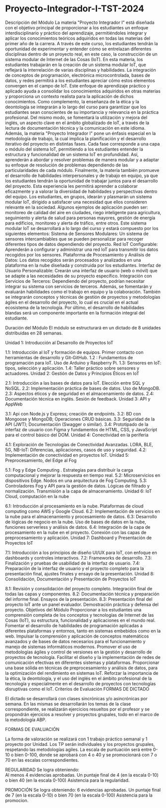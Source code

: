 # Proyecto-Integrador-I-TST-2024
Descripción del Módulo 
La materia "Proyecto Integrador I" está diseñada con el objetivo principal de proporcionar a los estudiantes un enfoque interdisciplinario y práctico del aprendizaje, permitiéndoles integrar y aplicar los conocimientos teóricos adquiridos en todas las materias del primer año de la carrera. A través de este curso, los estudiantes tendrán la oportunidad de experimentar y entender cómo se entrelazan diferentes disciplinas dentro de un proyecto real, en este caso, la construcción de un sistema modular de Internet de las Cosas (IoT).
En esta materia, los estudiantes trabajarán en la creación de un sistema modular IoT, que reflejará la interrelación de varias disciplinas y habilidades. La integración de conceptos de programación, electrónica microcontrolada, bases de datos, y redes permitirá a los estudiantes apreciar cómo estos elementos convergen en el campo de IoT. Este enfoque de aprendizaje práctico y aplicado ayuda a consolidar los conocimientos adquiridos en otras materias y proporciona un contexto realista para la aplicación de dichos conocimientos.
Como complemento, la enseñanza de la ética y la deontología se integrarán a lo largo del curso para garantizar que los estudiantes sean conscientes de su importancia y relevancia en la práctica profesional. Del mismo modo, se fomentará la utilización y mejora del inglés, un aspecto clave en el ámbito globalizado de IoT, a través de la lectura de documentación técnica y la comunicación en este idioma.
Además, la materia "Proyecto Integrador I" pone un énfasis especial en la metodología de trabajo, la cual implica la planificación y el desarrollo iterativo del proyecto en distintas fases. Cada fase corresponde a una capa o módulo del sistema IoT, permitiendo a los estudiantes entender la estructura y funcionalidad de un sistema IoT en profundidad. Así, aprenderán a abordar y resolver problemas de manera modular y a adaptar su enfoque de resolución de problemas dependiendo de las particularidades de cada módulo.
Finalmente, la materia también promueve el desarrollo de habilidades interpersonales y de trabajo en equipo, ya que los estudiantes tendrán la oportunidad de trabajar juntos para el desarrollo del proyecto. Esta experiencia les permitirá aprender a colaborar eficazmente y a valorar la diversidad de habilidades y perspectivas dentro del equipo.
Los estudiantes, en grupos, idearán y plasmarán un sistema modular IoT, dirigido a satisfacer una necesidad que ellos consideren relevante en la sociedad. Algunos ejemplos de aplicación pueden ser: monitoreo de calidad del aire en ciudades, riego inteligente para agricultura, seguimiento y alerta de salud para personas mayores, gestión de energía para edificios, monitoreo y alerta de tráfico, entre otros.
Este sistema modular IoT se desarrollará a lo largo del curso y estará compuesto por los siguientes elementos:
Sistema de Sensores Modulares: Un sistema de sensores intercambiables que se pueden personalizar para recoger diferentes tipos de datos dependiendo del proyecto.
Red IoT Configurable: Aprenderán a configurar y administrar una red IoT para transmitir los datos recogidos por los sensores.
Plataforma de Procesamiento y Análisis de Datos: Los datos recogidos serán procesados y analizados en una plataforma en la nube diseñada y construida por los estudiantes.
Interfaz de Usuario Personalizable: Crearán una interfaz de usuario (web o móvil) que se adapte a las necesidades de su proyecto específico.
Integración con Servicios de Terceros: Dependiendo del proyecto, podrían necesitar integrar su sistema con servicios de terceros.
Además, se fomentarán y evaluarán habilidades como el trabajo en equipo y la colaboración. También se integrarán conceptos y técnicas de gestión de proyectos y metodologías ágiles en el desarrollo del proyecto, lo cual es crucial en el actual ecosistema de la tecnología. Por último, el desarrollo de habilidades blandas será un componente importante en la formación integral del estudiante.

Duración del Módulo 
El módulo se estructurará en un dictado de 8 unidades distribuidas en 28 semanas.

 Unidad 1: Introducción al Desarrollo de Proyectos IoT

1.1: Introducción al IoT y formación de equipos. Primer contacto con herramientas de desarrollo y Git-GitHub.
1.2 : Fundamentos de programación para IoT. Uso de Arduino y Raspberry Pi.
1.3: Sensores en IoT: tipos, selección y aplicación.
1.4: Taller práctico sobre sensores y actuadores.
 Unidad 2: Gestión de Datos y Principios Éticos en IoT


2.1: Introducción a las bases de datos para IoT. Elección entre SQL y NoSQL.
2.2: Implementación práctica de bases de datos. Uso de MongoDB.
2.3: Aspectos éticos y de seguridad en el almacenamiento de datos.
2.4: Documentación técnica en inglés. Sesión de feedback.
Unidad 3: API y AppWeb

3.1: Api con Node.js y Express; creación de endpoints.
3.2: BD con Mongoose y MongoDB; Operaciones CRUD básicas.
3.3: Seguridad de la API (JWT); Documentación (Swagger o similar).
3.4: Prototipado de la interfaz de usuario con Figma y fundamentos de HTML, CSS, y JavaScript para el control básico del DOM.
Unidad 4: Conectividad en la periferia  

4.1: Exploración de Tecnologías de Conectividad Avanzadas. LORA, BLE, 5G, NB-IoT: Diferencias, aplicaciones, casos de uso y seguridad.
4.2: Implementación de conectividad en proyectos IoT.
Unidad 5: Preprocesamiento, del Edge al Fog

5.1: Fog y Edge Computing . Estrategias para distribuir la carga computacional y mejorar la respuesta en tiempo real.
5.2: Microservicios en dispositivos Edge. Nodos en una arquitectura de Fog Computing.
5.3: Controladores Fog y API para la gestión de datos. Lógicas de filtrado y normalización. Transmisión a la capa de almacenamiento.
 Unidad 6: IoT Cloud, computación en la nube

6.1: Introducción al procesamiento en la nube. Plataformas de cloud computing como AWS y Google Cloud.
6.2: Implementación de servicios en la nube para el almacenamiento y procesamiento de datos.
6.3: Desarrollo de lógicas de negocio en la nube. Uso de bases de datos en la nube, funciones serverless y análisis de datos.
6.4: Integración de la capa de procesamiento en la nube en el proyecto. Conexión con las capas de preprocesamiento y aplicación.
Unidad 7: Dashboard y Presentación de Proyectos IoT

7.1: Introducción a los principios de diseño UI/UX para IoT, con enfoque en dashboards y controles interactivos.
7.2: Frameworks de desarrollo.
7.3: Finalización y pruebas de usabilidad de la interfaz de usuario.
7.4: Preparación de la interfaz de usuario y el proyecto completo para la presentación final, ajustes finales y ensayo de la presentación.
Unidad 8: Consolidación, Documentación y Presentación de Proyectos IoT

8.1: Revisión y consolidación del proyecto completo. Integración final de todas las capas y componentes.
8.2: Documentación técnica y preparación del informe final. Ensayos de la presentación.
8.3: Presentación final del proyecto IoT ante un panel evaluador. Demostración práctica y defensa del proyecto.
Objetivos del Módulo 
Proporcionar a los estudiantes una comprensión completa de los conceptos y tecnologías de Internet de las Cosas (IoT), su estructura, funcionalidad y aplicaciones en el mundo real.
Fomentar el desarrollo de habilidades de programación aplicadas a diferentes plataformas y entornos, tanto en sistemas embebidos como en la web.
Impulsar la comprensión y aplicación de conceptos matemáticos avanzados y de bases de datos necesarios para el funcionamiento y manejo de sistemas informáticos modernos.
Promover el uso de metodologías ágiles y control de versiones en la gestión y desarrollo de proyectos de tecnología.
Facilitar el diseño y la implementación de redes de comunicación efectivas en diferentes sistemas y plataformas.
Proporcionar una base sólida en técnicas de preprocesamiento y análisis de datos, para la optimización del rendimiento en sistemas IoT.
Reforzar la importancia de la ética, la deontología, y el uso del inglés en el ámbito profesional de la tecnología y especialmente en el desarrollo de proyectos con tecnologías disruptivas como el IoT.
Criterios de Evaluación 
FORMAS DE DICTADO

El dictado se desarrollará con clases sincrónicas y/o asincrónicas por semana. En las mismas se desarrollarán los temas de la clase correspondiente, se realizarán ejercicios resueltos por el profesor y se propondrán ejercicios a resolver y proyectos grupales, todo en el marco de la metodología ABP.

FORMAS DE EVALUACIÓN

La forma de valoración se realizará con 1 trabajo práctico semanal y 1 proyecto por Unidad. Los TP serán individuales y los proyectos grupales, respetando las metodologías agiles. La escala de puntuación será entre 0-10 o bien 0-100, donde se aprobará con 4 o 40 y se promocionará con 7 o 70 en las escalas correspondientes.

 REGULARIDAD
Se logra obteniendo:  
Al menos 4 evidencias aprobadas.
Un puntaje final de 4 (en la escala 0-10) o bien 40 (en la escala 0-100) 
Asistencia para la regularidad.

 PROMOCIÓN
Se logra obteniendo: 
6 evidencias aprobadas. 
Un puntaje final de 7 (en la escala 0-10) o bien 70 (en la escala 0-100)
Asistencia para la promocion. 
